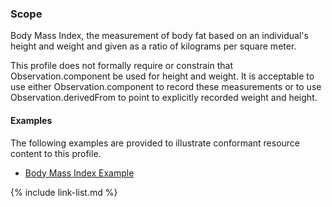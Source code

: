 ### Scope

Body Mass Index, the measurement of body fat based on an individual's height and weight and given as a ratio of kilograms per square meter.

This profile does not formally require or constrain that Observation.component be used for height and weight.  It is acceptable to use either Observation.component to record these measurements or to use Observation.derivedFrom to point to explicitly recorded weight and height.

#### Examples

The following examples are provided to illustrate conformant resource content to this profile.

- [Body Mass Index Example](Observation-bmi-example.html)

{% include link-list.md %}
